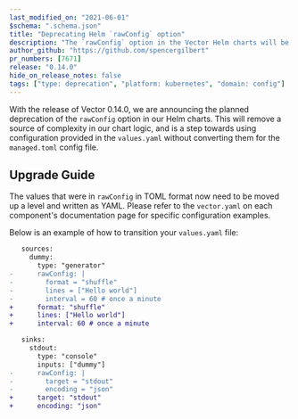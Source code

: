 ```yaml
---
last_modified_on: "2021-06-01"
$schema: ".schema.json"
title: "Deprecating Helm `rawConfig` option"
description: "The `rawConfig` option in the Vector Helm charts will be fully deprecated in an upcoming release"
author_github: "https://github.com/spencergilbert"
pr_numbers: [7671]
release: "0.14.0"
hide_on_release_notes: false
tags: ["type: deprecation", "platform: kubernetes", "domain: config"]
---
```


With the release of Vector 0.14.0, we are announcing the planned deprecation of the `rawConfig` option
in our Helm charts. This will remove a source of complexity in our chart logic, and is a step towards
using configuration provided in the `values.yaml` without converting them for the `managed.toml` config file.

## Upgrade Guide

The values that were in `rawConfig` in TOML format now need to be moved up a level and written as YAML.
Please refer to the `vector.yaml` on each component's documentation page for specific configuration examples.

Below is an example of how to transition your `values.yaml` file:

```diff title="values.yaml"
   sources:
     dummy:
       type: "generator"
-      rawConfig: |
-        format = "shuffle"
-        lines = ["Hello world"]
-        interval = 60 # once a minute
+      format: "shuffle"
+      lines: ["Hello world"]
+      interval: 60 # once a minute

   sinks:
     stdout:
       type: "console"
       inputs: ["dummy"]
-      rawConfig: |
-        target = "stdout"
-        encoding = "json"
+      target: "stdout"
+      encoding: "json"
```
